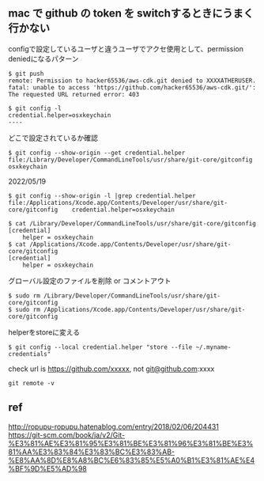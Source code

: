 mac で github の token を switchするときにうまく行かない
--

configで設定しているユーザと違うユーザでアクセ使用として、permission deniedになるパターン


```console 
$ git push
remote: Permission to hacker65536/aws-cdk.git denied to XXXXATHERUSER.
fatal: unable to access 'https://github.com/hacker65536/aws-cdk.git/': The requested URL returned error: 403
```


```console
$ git config -l
credential.helper=osxkeychain
----
```


どこで設定されているか確認
```console
$ git config --show-origin --get credential.helper
file:/Library/Developer/CommandLineTools/usr/share/git-core/gitconfig	osxkeychain
```

2022/05/19
```console
$ git config --show-origin -l |grep credential.helper
file:/Applications/Xcode.app/Contents/Developer/usr/share/git-core/gitconfig	credential.helper=osxkeychain
```

```console
$ cat /Library/Developer/CommandLineTools/usr/share/git-core/gitconfig
[credential]
	helper = osxkeychain
$ cat /Applications/Xcode.app/Contents/Developer/usr/share/git-core/gitconfig
[credential]
	helper = osxkeychain
```

グローバル設定のファイルを削除 or コメントアウト
```console
$ sudo rm /Library/Developer/CommandLineTools/usr/share/git-core/gitconfig
$ sudo rm /Applications/Xcode.app/Contents/Developer/usr/share/git-core/gitconfig
```

helperをstoreに変える
```console
$ git config --local credential.helper "store --file ~/.myname-credentials"
```

check url is https://github.com/xxxxx, not git@github.com:xxxx
```
git remote -v
```

ref
--

http://ropupu-ropupu.hatenablog.com/entry/2018/02/06/204431  
https://git-scm.com/book/ja/v2/Git-%E3%81%AE%E3%81%95%E3%81%BE%E3%81%96%E3%81%BE%E3%81%AA%E3%83%84%E3%83%BC%E3%83%AB-%E8%AA%8D%E8%A8%BC%E6%83%85%E5%A0%B1%E3%81%AE%E4%BF%9D%E5%AD%98

